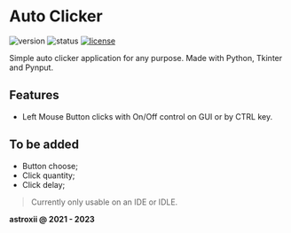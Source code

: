 # Auto Clicker

![version](https://img.shields.io/badge/version-v0.0.1-orange.svg)
![status](https://img.shields.io/badge/status-stable-blue.svg)
[![license](https://img.shields.io/github/license/astroxii/auto-clicker)](https://github.com/astroxii/auto-clicker/blob/main/LICENSE)

Simple auto clicker application for any purpose. Made with Python, Tkinter and Pynput.

## Features

* Left Mouse Button clicks with On/Off control on GUI or by CTRL key.

## To be added

* Button choose;
* Click quantity;
* Click delay;

> Currently only usable on an IDE or IDLE.

**astroxii @ 2021 - 2023**
